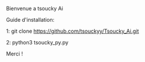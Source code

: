 Bienvenue a tsoucky Ai 

Guide d'installation:

1: git clone https://github.com/tsouckyy/Tsoucky_Ai.git

2: python3 tsoucky_py.py

Merci !
